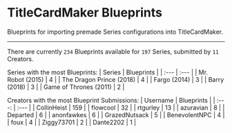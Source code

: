 # TitleCardMaker Blueprints

Blueprints for importing premade Series configurations into TitleCardMaker.

---

There are currently `234` Blueprints available for `197` Series, submitted by `11` Creators.

Series with the most Blueprints:
| Series | Blueprints |
| :--- | :--- |
| Mr. Robot (2015) | 4 |
| The Dragon Prince (2018) | 4 |
| Fargo (2014) | 3 |
| Barry (2018) | 3 |
| Game of Thrones (2011) | 2 |

Creators with the most Blueprint Submissions:
| Username | Blueprints |
| :---: | :--- |
| CollinHeist | 159 |
| flowcool | 32 |
| rtgurley | 13 |
| azuravian | 8 |
| Departed | 6 |
| anonfawkes | 6 |
| GrazedNutsack | 5 |
| BenevolentNPC | 4 |
| foux | 4 |
| Ziggy73701 | 2 |
| Dante2202 | 1 |

